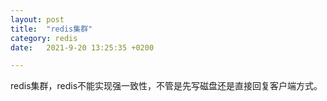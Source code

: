 ```yaml
---
layout: post
title:  "redis集群"
category: redis
date:   2021-9-20 13:25:35 +0200

---
```

redis集群，redis不能实现强一致性，不管是先写磁盘还是直接回复客户端方式。

